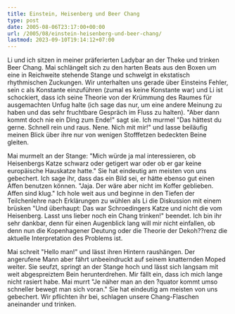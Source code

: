 ```yaml
---
title: Einstein, Heisenberg und Beer Chang
type: post
date: 2005-08-06T23:17:00+00:00
url: /2005/08/einstein-heisenberg-und-beer-chang/
lastmod: 2023-09-10T19:14:12+07:00
---
```

Li und ich sitzen in meiner präferierten Ladybar an der Theke und trinken Beer Chang. Mai schlängelt sich zu den harten Beats aus den Boxen um eine in Reichweite stehende Stange und schwelgt in ekstatisch rhythmischen Zuckungen. Wir unterhalten uns gerade über Einsteins Fehler, sein c als Konstante einzuführen (zumal es keine Konstante war) und Li ist schockiert, dass ich seine Theorie von der Krümmung des Raumes für ausgemachten Unfug halte (ich sage das nur, um eine andere Meinung zu haben und das sehr fruchtbare Gespräch im Fluss zu halten). "Aber dann kommt doch nie ein Ding zum Ende!" sagt sie. Ich murmel "Das hättest du gerne. Schnell rein und raus. Nene. Nich mit mir!" und lasse beiläufig meinen Blick über ihre nur von wenigen Stofffetzen bedeckten Beine gleiten.

Mai murmelt an der Stange: "Mich würde ja mal interessieren, ob Heisenbergs Katze schwarz oder getigert war oder ob er gar keine europäische Hauskatze hatte." Sie hat eindeutig am meisten von uns gebechert. Ich sage ihr, dass das ein Bild sei, er hätte ebenso gut einen Affen benutzen können. "Jaja. Der wäre aber nicht im Koffer geblieben. Affen sind klug." Ich hole weit aus und beginne in den Tiefen der Teilchenlehre nach Erklärungen zu wühlen als Li die Diskussion mit einem brüsken "Und überhaupt: Das war Schroedingers Katze und nicht die vom Heisenberg. Lasst uns lieber noch ein Chang trinken!" beendet. Ich bin ihr sehr dankbar, denn für einen Augenblick lang will mir nicht einfallen, ob denn nun die Kopenhagener Deutung oder die Theorie der Dekoh??renz die aktuelle Interpretation des Problems ist.

Mai schreit "Hello man!" und lässt ihren Hintern raushängen. Der angerufene Mann aber fährt unbeeindruckt auf seinem knatternden Moped weiter. Sie seufzt, springt an der Stange hoch und lässt sich langsam mit weit abgespreiztem Bein herunterdrehen. Mir fällt ein, dass ich mich lange nicht rasiert habe. Mai murrt "Je näher man an den ?quator kommt umso schneller bewegt man sich voran." Sie hat eindeutig am meisten von uns gebechert. Wir pflichten ihr bei, schlagen unsere Chang-Flaschen aneinander und trinken.
